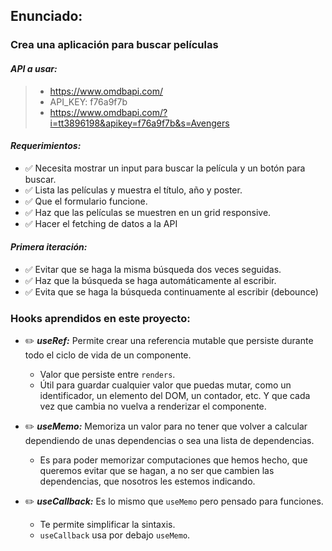 ## **Enunciado:**

### **Crea una aplicación para buscar películas**

#### **_API a usar:_**

> + https://www.omdbapi.com/
> + API_KEY: f76a9f7b
> + https://www.omdbapi.com/?i=tt3896198&apikey=f76a9f7b&s=Avengers

#### **_Requerimientos:_**

+ ✅ Necesita mostrar un input para buscar la película y un botón para buscar.
+ ✅ Lista las películas y muestra el título, año y poster.
+ ✅ Que el formulario funcione.
+ ✅ Haz que las películas se muestren en un grid responsive.
+ ✅ Hacer el fetching de datos a la API

#### **_Primera iteración:_**

+ ✅ Evitar que se haga la misma búsqueda dos veces seguidas.
+ ✅ Haz que la búsqueda se haga automáticamente al escribir.
+ ✅ Evita que se haga la búsqueda continuamente al escribir (debounce)


### **Hooks aprendidos en este proyecto:**

+ ✏️ **_useRef:_** Permite crear una referencia mutable que persiste durante todo el ciclo de vida de un componente.
  + Valor que persiste entre `renders`.
  + Útil para guardar cualquier valor que puedas mutar, como un identificador, un elemento del DOM, un contador, etc. Y que cada vez que cambia no vuelva a renderizar el componente.
  
+ ✏️ **_useMemo:_** Memoriza un valor para no tener que volver a calcular dependiendo de unas dependencias o sea una lista de dependencias.
  + Es para poder memorizar computaciones que hemos hecho, que queremos evitar que se hagan, a no ser que cambien las dependencias, que nosotros les estemos indicando.
  
+ ✏️ **_useCallback:_** Es lo mismo que `useMemo` pero pensado para funciones.
  + Te permite simplificar la sintaxis.
  + `useCallback` usa por debajo `useMemo`.
